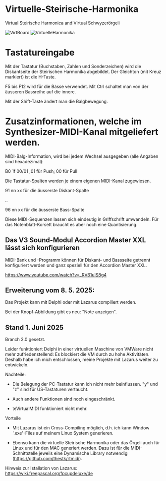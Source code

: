 # Virtuelle-Steirische-Harmonika
Virtual Steirische Harmonica and Virtual Schwyzerörgeli

![VirtBoard](https://github.com/user-attachments/assets/cab16937-63af-49fc-8f90-448b7906913e)
![VirtuelleHarmonika](https://github.com/juerg-mueller/Virtuelle-Steirische-Harmonika/assets/14039478/aa3e9ba2-b486-46ad-b86f-bc66eddecee0)

Tastatureingabe
===============

Mit der Tastatur (Buchstaben, Zahlen und Sonderzeichen) wird die Diskantseite
der Steirischen Harmonika abgebildet. Der Gleichton (mit Kreuz markiert) ist die H-Taste.

F5 bis F12 wird für die Bässe verwendet.
Mit Ctrl schaltet man von der äusseren Bassreihe auf die innere.

Mit der Shift-Taste ändert man die Balgbewegung.

Zusatzinformationen, welche im Synthesizer-MIDI-Kanal mitgeliefert werden.
==========================================================================

MIDI-Balg-Information, wird bei jedem Wechsel ausgegeben (alle Angaben sind hexadezimal):

  B0 1f 00/01   ;01 für Push; 00 für Pull
  
Die Tastatur-Spalten werden je einem eigenen MIDI-Kanal zugewiesen.

  91 nn xx  für die äusserste Diskant-Spalte

  ..
  
  96 nn xx  für die äusserste Bass-Spalte

Diese MIDI-Sequenzen lassen sich eindeutig in Griffschrift umwandeln. Für das Notenblatt-Korsett braucht es aber noch eine Quantisierung. 

Das V3 Sound-Modul Accordion Master XXL lässt sich konfigurieren
----------------------------------------------------------------

MIDI-Bank und -Programm können für Diskant- und Bassseite getrennt konfiguriert werden und ganz speziell für den Accordion Master XXL.

https://www.youtube.com/watch?v=_RV61uIS8g4



Erweiterung vom 8. 5. 2025:
---------------------------

Das Projekt kann mit Delphi oder mit Lazarus compiliert werden.

Bei der Knopf-Abbildung gibt es neu: "Note anzeigen". 


Stand 1. Juni 2025
------------------

Branch 2.0 gesetzt.

Leider funktioniert Delphi in einer virtuellen Maschine von VMWare nicht mehr zufriedenstellend: Es blockiert die VM durch zu hohe Aktivitäten.
Deshalb habe ich mich entschlossen, meine Projekte mit Lazarus weiter zu entwickeln.

Nachteile:

- Die Belegung der PC-Tastatur kann ich nicht mehr beinflussen. "y" und "z" sind für US-Tastaturen vertaucht.

- Auch andere Funktionen sind noch eingeschränkt.

- teVirtualMIDI funktioniert nicht mehr.


Vorteile

- Mit Lazarus ist ein Cross-Compiling möglich, d.h. ich kann Window '.exe'-Files auf meinem Linux System generieren.

- Ebenso kann die virtuelle Steirische Harmonika oder das Örgeli auch für Linux und für den MAC generiert werden. Dazu ist für die MIDI-Schnittstelle jeweils
eine Dynamische Library notwendig (https://github.com/thestk/rtmidi).

Hinweis zur Istallation von Lazarus: https://wiki.freepascal.org/fpcupdeluxe/de
